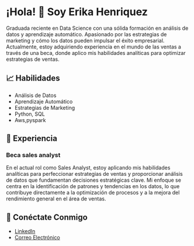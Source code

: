 # ¡Hola! 👋 Soy Erika Henriquez

Graduada reciente en Data Science con una sólida formación en análisis de datos y aprendizaje automático. Apasionado por las estrategias de marketing y cómo los datos pueden impulsar el éxito empresarial. Actualmente, estoy adquiriendo experiencia en el mundo de las ventas a través de una beca, donde aplico mis habilidades analíticas para optimizar estrategias de ventas.

## 📈 Habilidades

- Análisis de Datos
- Aprendizaje Automático
- Estrategias de Marketing
- Python, SQL
- Aws,pyspark
  

## 💼 Experiencia

### Beca sales analyst
En el actual rol como Sales Analyst, estoy aplicando mis habilidades analíticas para perfeccionar estrategias de ventas y proporcionar análisis de datos que fundamentan decisiones estratégicas clave. Mi enfoque se centra en la identificación de patrones y tendencias en los datos, lo que contribuye directamente a la optimización de procesos y a la mejora del rendimiento general en el área de ventas.

## 🤝 Conéctate Conmigo

- [LinkedIn](www.linkedin.com/in/erika-guzman-2bb567264)
- [Correo Electrónico](guzmaneri368@gmail.com)
  
<!--
**Erikahenriquez78/Erikahenriquez78** is a ✨ _special_ ✨ repository because its `README.md` (this file) appears on your GitHub profile.

Here are some ideas to get you started:

- 🔭 I’m currently working on ...
- 🌱 I’m currently learning ...
- 👯 I’m looking to collaborate on ...
- 🤔 I’m looking for help with ...
- 💬 Ask me about ...
- 📫 How to reach me: ...
- 😄 Pronouns: ...
- ⚡ Fun fact: ...
-->
